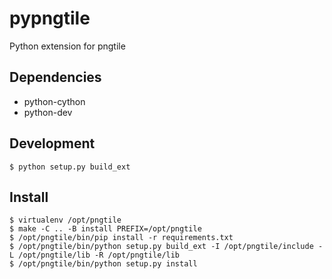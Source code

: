 # pypngtile

Python extension for pngtile

## Dependencies

* python-cython
* python-dev

## Development

    $ python setup.py build_ext

## Install

    $ virtualenv /opt/pngtile
    $ make -C .. -B install PREFIX=/opt/pngtile
    $ /opt/pngtile/bin/pip install -r requirements.txt
    $ /opt/pngtile/bin/python setup.py build_ext -I /opt/pngtile/include -L /opt/pngtile/lib -R /opt/pngtile/lib
    $ /opt/pngtile/bin/python setup.py install
